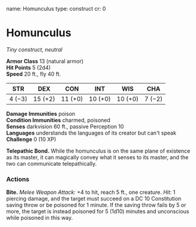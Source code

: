 name: Homunculus
type: construct
cr: 0

# Homunculus 
_Tiny construct, neutral_

**Armor Class** 13 (natural armor)    
**Hit Points** 5 (2d4)    
**Speed** 20 ft., fly 40 ft. 

| STR     | DEX     | CON     | INT     | WIS     | CHA     |
|---------|---------|---------|---------|---------|---------|
| 4 (−3)  | 15 (+2) | 11 (+0) | 10 (+0) | 10 (+0) | 7 (−2)  |

**Damage Immunities** poison    
**Condition Immunities** charmed, poisoned    
**Senses** darkvision 60 ft., passive Perception 10    
**Languages** understands the languages of its creator but can't speak    
**Challenge** 0 (10 XP) 

**Telepathic Bond.** While the homunculus is on the same plane of existence as its master, it can magically convey what it senses to its master, and the two can communicate telepathically. 

### Actions    
**Bite.** _Melee Weapon Attack:_ +4 to hit, reach 5 ft., one creature. _Hit:_ 1 piercing damage, and the target must succeed on a DC 10 Constitution saving throw or be poisoned for 1 minute. If the saving throw fails by 5 or more, the target is instead poisoned for 5 (1d10) minutes and unconscious while poisoned in this way.